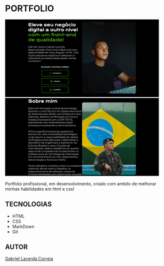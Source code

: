 # PORTFOLIO

![](./img/preview.png)
![](./img/preview_about.png)

Portfolio profissional, em desenvolvimento, criado com ambito
de melhorar minhas habilidades em html e css!

## TECNOLOGIAS

* HTML
* CSS
* MarkDown
* Git

## AUTOR
[Gabriel Lacerda Correia](https://www.linkedin.com/in/gabriellacerda1005/)